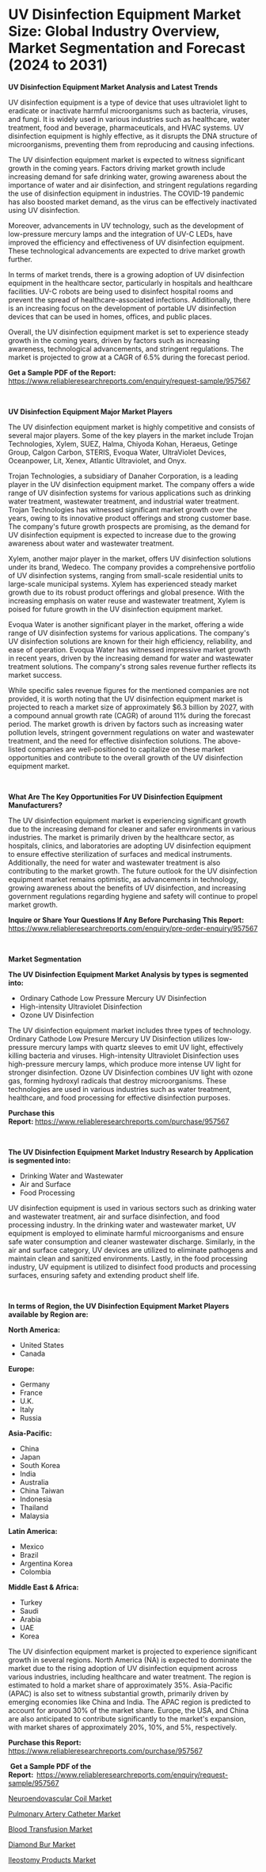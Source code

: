 <p><h1>UV Disinfection Equipment Market Size: Global Industry Overview, Market Segmentation and Forecast (2024 to 2031)</h1></p><p><strong>UV Disinfection Equipment Market Analysis and Latest Trends</strong></p>
<p><p>UV disinfection equipment is a type of device that uses ultraviolet light to eradicate or inactivate harmful microorganisms such as bacteria, viruses, and fungi. It is widely used in various industries such as healthcare, water treatment, food and beverage, pharmaceuticals, and HVAC systems. UV disinfection equipment is highly effective, as it disrupts the DNA structure of microorganisms, preventing them from reproducing and causing infections.</p><p>The UV disinfection equipment market is expected to witness significant growth in the coming years. Factors driving market growth include increasing demand for safe drinking water, growing awareness about the importance of water and air disinfection, and stringent regulations regarding the use of disinfection equipment in industries. The COVID-19 pandemic has also boosted market demand, as the virus can be effectively inactivated using UV disinfection.</p><p>Moreover, advancements in UV technology, such as the development of low-pressure mercury lamps and the integration of UV-C LEDs, have improved the efficiency and effectiveness of UV disinfection equipment. These technological advancements are expected to drive market growth further.</p><p>In terms of market trends, there is a growing adoption of UV disinfection equipment in the healthcare sector, particularly in hospitals and healthcare facilities. UV-C robots are being used to disinfect hospital rooms and prevent the spread of healthcare-associated infections. Additionally, there is an increasing focus on the development of portable UV disinfection devices that can be used in homes, offices, and public places.</p><p>Overall, the UV disinfection equipment market is set to experience steady growth in the coming years, driven by factors such as increasing awareness, technological advancements, and stringent regulations. The market is projected to grow at a CAGR of 6.5% during the forecast period.</p></p>
<p><strong>Get a Sample PDF of the Report:&nbsp;</strong> <a href="https://www.reliableresearchreports.com/enquiry/request-sample/957567">https://www.reliableresearchreports.com/enquiry/request-sample/957567</a></p>
<p>&nbsp;</p>
<p><strong>UV Disinfection Equipment Major Market Players</strong></p>
<p><p>The UV disinfection equipment market is highly competitive and consists of several major players. Some of the key players in the market include Trojan Technologies, Xylem, SUEZ, Halma, Chiyoda Kohan, Heraeus, Getinge Group, Calgon Carbon, STERIS, Evoqua Water, UltraViolet Devices, Oceanpower, Lit, Xenex, Atlantic Ultraviolet, and Onyx.</p><p>Trojan Technologies, a subsidiary of Danaher Corporation, is a leading player in the UV disinfection equipment market. The company offers a wide range of UV disinfection systems for various applications such as drinking water treatment, wastewater treatment, and industrial water treatment. Trojan Technologies has witnessed significant market growth over the years, owing to its innovative product offerings and strong customer base. The company's future growth prospects are promising, as the demand for UV disinfection equipment is expected to increase due to the growing awareness about water and wastewater treatment.</p><p>Xylem, another major player in the market, offers UV disinfection solutions under its brand, Wedeco. The company provides a comprehensive portfolio of UV disinfection systems, ranging from small-scale residential units to large-scale municipal systems. Xylem has experienced steady market growth due to its robust product offerings and global presence. With the increasing emphasis on water reuse and wastewater treatment, Xylem is poised for future growth in the UV disinfection equipment market.</p><p>Evoqua Water is another significant player in the market, offering a wide range of UV disinfection systems for various applications. The company's UV disinfection solutions are known for their high efficiency, reliability, and ease of operation. Evoqua Water has witnessed impressive market growth in recent years, driven by the increasing demand for water and wastewater treatment solutions. The company's strong sales revenue further reflects its market success.</p><p>While specific sales revenue figures for the mentioned companies are not provided, it is worth noting that the UV disinfection equipment market is projected to reach a market size of approximately $6.3 billion by 2027, with a compound annual growth rate (CAGR) of around 11% during the forecast period. The market growth is driven by factors such as increasing water pollution levels, stringent government regulations on water and wastewater treatment, and the need for effective disinfection solutions. The above-listed companies are well-positioned to capitalize on these market opportunities and contribute to the overall growth of the UV disinfection equipment market.</p></p>
<p>&nbsp;</p>
<p><strong>What Are The Key Opportunities For UV Disinfection Equipment Manufacturers?</strong></p>
<p><p>The UV disinfection equipment market is experiencing significant growth due to the increasing demand for cleaner and safer environments in various industries. The market is primarily driven by the healthcare sector, as hospitals, clinics, and laboratories are adopting UV disinfection equipment to ensure effective sterilization of surfaces and medical instruments. Additionally, the need for water and wastewater treatment is also contributing to the market growth. The future outlook for the UV disinfection equipment market remains optimistic, as advancements in technology, growing awareness about the benefits of UV disinfection, and increasing government regulations regarding hygiene and safety will continue to propel market growth.</p></p>
<p><strong>Inquire or Share Your Questions If Any Before Purchasing This Report:</strong> <a href="https://www.reliableresearchreports.com/enquiry/pre-order-enquiry/957567">https://www.reliableresearchreports.com/enquiry/pre-order-enquiry/957567</a></p>
<p>&nbsp;</p>
<p><strong>Market Segmentation</strong></p>
<p><strong>The UV Disinfection Equipment Market Analysis by types is segmented into:</strong></p>
<p><ul><li>Ordinary Cathode Low Pressure Mercury UV Disinfection</li><li>High-intensity Ultraviolet Disinfection</li><li>Ozone UV Disinfection</li></ul></p>
<p><p>The UV disinfection equipment market includes three types of technology. Ordinary Cathode Low Presure Mercury UV Disinfection utilizes low-pressure mercury lamps with quartz sleeves to emit UV light, effectively killing bacteria and viruses. High-intensity Ultraviolet Disinfection uses high-pressure mercury lamps, which produce more intense UV light for stronger disinfection. Ozone UV Disinfection combines UV light with ozone gas, forming hydroxyl radicals that destroy microorganisms. These technologies are used in various industries such as water treatment, healthcare, and food processing for effective disinfection purposes.</p></p>
<p><strong>Purchase this Report:&nbsp;</strong><a href="https://www.reliableresearchreports.com/purchase/957567">https://www.reliableresearchreports.com/purchase/957567</a></p>
<p>&nbsp;</p>
<p><strong>The UV Disinfection Equipment Market Industry Research by Application is segmented into:</strong></p>
<p><ul><li>Drinking Water and Wastewater</li><li>Air and Surface</li><li>Food Processing</li></ul></p>
<p><p>UV disinfection equipment is used in various sectors such as drinking water and wastewater treatment, air and surface disinfection, and food processing industry. In the drinking water and wastewater market, UV equipment is employed to eliminate harmful microorganisms and ensure safe water consumption and cleaner wastewater discharge. Similarly, in the air and surface category, UV devices are utilized to eliminate pathogens and maintain clean and sanitized environments. Lastly, in the food processing industry, UV equipment is utilized to disinfect food products and processing surfaces, ensuring safety and extending product shelf life.</p></p>
<p>&nbsp;</p>
<p><strong>In terms of Region, the UV Disinfection Equipment Market Players available by Region are:</strong></p>
<p>
    <p> <strong> North America: </strong>
        <ul>
            <li>United States</li>
            <li>Canada</li>
        </ul>
        </p> 
    <p> <strong> Europe: </strong>
        <ul>
            <li>Germany</li>
            <li>France</li>
            <li>U.K.</li>
            <li>Italy</li>
            <li>Russia</li>
        </ul>
        </p> 
    <p> <strong> Asia-Pacific: </strong>
        <ul>
            <li>China</li>
            <li>Japan</li>
            <li>South Korea</li>
            <li>India</li>
            <li>Australia</li>
            <li>China Taiwan</li>
            <li>Indonesia</li>
            <li>Thailand</li>
            <li>Malaysia</li>
        </ul>
        </p> 
    <p> <strong> Latin America: </strong>
        <ul>
            <li>Mexico</li>
            <li>Brazil</li>
            <li>Argentina Korea</li>
            <li>Colombia</li>
        </ul>
        </p> 
    <p> <strong> Middle East & Africa: </strong>
        <ul>
            <li>Turkey</li>
            <li>Saudi</li>
            <li>Arabia</li>
            <li>UAE</li>
            <li>Korea</li>
        </ul>
    </p>
    </p>
<p><p>The UV disinfection equipment market is projected to experience significant growth in several regions. North America (NA) is expected to dominate the market due to the rising adoption of UV disinfection equipment across various industries, including healthcare and water treatment. The region is estimated to hold a market share of approximately 35%. Asia-Pacific (APAC) is also set to witness substantial growth, primarily driven by emerging economies like China and India. The APAC region is predicted to account for around 30% of the market share. Europe, the USA, and China are also anticipated to contribute significantly to the market's expansion, with market shares of approximately 20%, 10%, and 5%, respectively.</p></p>
<p><strong>Purchase this Report: </strong><a href="https://www.reliableresearchreports.com/purchase/957567">https://www.reliableresearchreports.com/purchase/957567</a></p>
<p>&nbsp;<strong>Get a Sample PDF of the Report:&nbsp;&nbsp;</strong><a href="https://www.reliableresearchreports.com/enquiry/request-sample/957567">https://www.reliableresearchreports.com/enquiry/request-sample/957567</a></p>
<p><strong></strong></p>
<p><p><a href="https://github.com/aashishrp/Market-Research-Report-List-1/blob/main/neuroendovascular-coil-market.md">Neuroendovascular Coil Market</a></p><p><a href="https://github.com/aasishrp01/Market-Research-Report-List-2/blob/main/pulmonary-artery-catheter-market.md">Pulmonary Artery Catheter Market</a></p><p><a href="https://github.com/aashishrp02/Market-Research-Report-List-1/blob/main/blood-transfusion-market.md">Blood Transfusion Market</a></p><p><a href="https://github.com/Paul14Anderson63/Market-Research-Report-List-2/blob/main/diamond-bur-market.md">Diamond Bur Market</a></p><p><a href="https://github.com/dringals/Market-Research-Report-List-2/blob/main/ileostomy-products-market.md">Ileostomy Products Market</a></p></p>